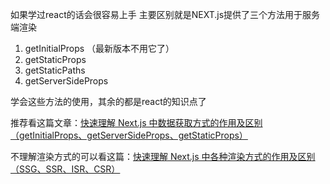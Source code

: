 如果学过react的话会很容易上手
主要区别就是NEXT.js提供了三个方法用于服务端渲染

1.  getInitialProps （最新版本不用它了）
2.  getStaticProps
3.  getStaticPaths
4.  getServerSideProps

学会这些方法的使用，其余的都是react的知识点了

推荐看这篇文章：[快速理解 Next.js 中数据获取方式的作用及区别（getInitialProps、getServerSideProps、getStaticProps）](https://www.pipipi.net/20406.html)


不理解渲染方式的可以看这篇：[快速理解 Next.js 中各种渲染方式的作用及区别（SSG、SSR、ISR、CSR）](https://juejin.cn/post/7213653429415559223)
